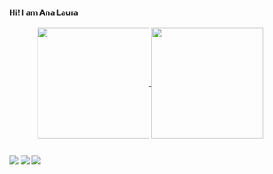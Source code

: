 #### Hi! I am Ana Laura

<div align="center">
  <a href="https://github.com/analauradias">
  <img height=200 align="center" src="https://github-readme-stats.vercel.app/api?username=analauradias&show_icons=true&theme=cobalt" />
</a>
<a href="https://github.com/analauradias">
  <img height=200 align="center" src="https://github-readme-stats.vercel.app/api/top-langs/?username=analauradias&layout=donut&theme=cobalt"/>
</a>
</div>

##

 <div>
<a href="https://instagram.com/idkanadias" target="_blank"><img src="https://img.shields.io/badge/-Instagram-%23E4405F?style=for-the-badge&logo=instagram&logoColor=white" target="_blank"></a>
 <a href = "mailto:anamanfrondias@gmail.com"><img src="https://img.shields.io/badge/-Gmail-%23333?style=for-the-badge&logo=gmail&logoColor=white" target="_blank"></a>
  <a href="https://br.linkedin.com/in/ana-laura-manfron-dias-5b737429a" target="_blank"><img src="https://img.shields.io/badge/-LinkedIn-%230077B5?style=for-the-badge&logo=linkedin&logoColor=white" target="_blank"></a> </div>
  </div>
